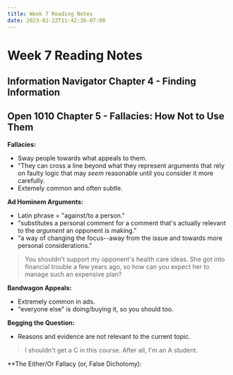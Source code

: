 ```yaml
---
title: Week 7 Reading Notes
date: 2023-02-22T11:42:36-07:00
---
```

# Week 7 Reading Notes

## Information Navigator Chapter 4 - Finding Information

## Open 1010 Chapter 5 - Fallacies: How Not to Use Them

**Fallacies:** 
- Sway people towards what appeals to them. 
- "They can cross a line beyond what they represent arguments that rely on faulty logic that may *seem* reasonable until you consider it more carefully.
- Extemely common and often subtle.

**Ad Hominem Arguments:**
- Latin phrase = "against/to a person."
- "substitutes a personal comment for a comment that's actually relevant to the *argument* an opponent is making."
- "a way of changing the focus--away from the issue and towards more personal considerations."

> You shouldn't support my opponent's health care ideas. She got into financial trouble a few years ago, so how can you expect her to manage such an expensive plan?

**Bandwagon Appeals:**
- Extremely common in ads.
- "everyone else" is doing/buying it, so you should too.

**Begging the Question:**
- Reasons and evidence are not relevant to the current topic.

> I shouldn't get a C in this course. After all, I'm an A student.

**The Either/Or Fallacy (or, False Dichotomy):

